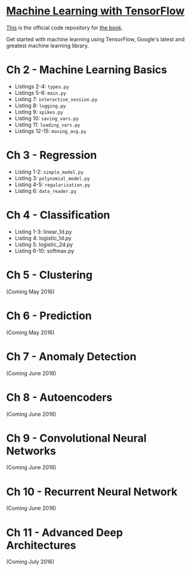 # [Machine Learning with TensorFlow](http://www.tensorflowbook.com/)

[This](https://github.com/BinRoot/TensorFlow-Book) is the official code repository for [the book](http://www.tensorflowbook.com/).



Get started with machine learning using TensorFlow, Google's latest and greatest machine learning library.


# Ch 2 - Machine Learning Basics

* Listings 2-4: `types.py`
* Listings 5-6: `main.py`
* Listing 7: `interactive_session.py`
* Listing 8: `logging.py`
* Listing 9: `spikes.py`
* Listing 10: `saving_vars.py`
* Listing 11: `loading_vars.py`
* Listings 12-15: `moving_avg.py`

# Ch 3 - Regression

* Listing 1-2: `simple_model.py`
* Listing 3: `polynomial_model.py`
* Listing 4-5: `regularization.py`
* Listing 6: `data_reader.py`

# Ch 4 - Classification

* Listing 1-3: linear_1d.py
* Listing 4: logistic_1d.py
* Listing 5: logistic_2d.py
* Listing 6-10: softmax.py

# Ch 5 - Clustering

(Coming May 2016)

# Ch 6 - Prediction

(Coming May 2016)

# Ch 7 - Anomaly Detection

(Coming June 2016)

# Ch 8 - Autoencoders

(Coming June 2016)

# Ch 9 - Convolutional Neural Networks

(Coming June 2016)

# Ch 10 - Recurrent Neural Network

(Coming June 2016)

# Ch 11 - Advanced Deep Architectures

(Coming July 2016)
